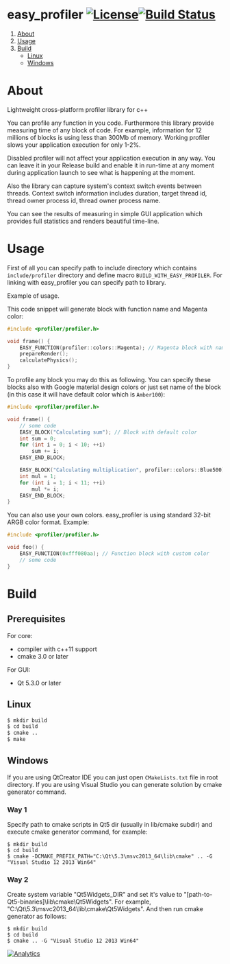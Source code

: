 # easy_profiler [![License](https://img.shields.io/badge/license-GPL3-blue.svg)](https://github.com/yse/easy_profiler/blob/develop/COPYING)[![Build Status](https://travis-ci.org/yse/easy_profiler.svg?branch=develop)](https://travis-ci.org/yse/easy_profiler)

1. [About](#about)
2. [Usage](#usage)
3. [Build](#build)
    - [Linux](#linux)
    - [Windows](#windows)

# About
Lightweight cross-platform profiler library for c++

You can profile any function in you code. Furthermore this library provide measuring time of any block of code.
For example, information for 12 millions of blocks is using less than 300Mb of memory.
Working profiler slows your application execution for only 1-2%.

Disabled profiler will not affect your application execution in any way. You can leave it in your Release build
and enable it in run-time at any moment during application launch to see what is happening at the moment.

Also the library can capture system's context switch events between threads. Context switch information includes
duration, target thread id, thread owner process id, thread owner process name.

You can see the results of measuring in simple GUI application which provides full statistics and renders beautiful time-line.

# Usage

First of all you can specify path to include directory which contains `include/profiler` directory and define macro `BUILD_WITH_EASY_PROFILER`.
For linking with easy_profiler you can specify path to library.

Example of usage.

This code snippet will generate block with function name and Magenta color:
```cpp
#include <profiler/profiler.h>

void frame() {
    EASY_FUNCTION(profiler::colors::Magenta); // Magenta block with name "frame"
    prepareRender();
    calculatePhysics();
}
```

To profile any block you may do this as following.
You can specify these blocks also with Google material design colors or just set name of the block
(in this case it will have default color which is `Amber100`):
```cpp
#include <profiler/profiler.h>

void frame() {
    // some code
    EASY_BLOCK("Calculating sum"); // Block with default color
    int sum = 0;
    for (int i = 0; i < 10; ++i)
        sum += i;
    EASY_END_BLOCK;

    EASY_BLOCK("Calculating multiplication", profiler::colors::Blue500); // Blue block
    int mul = 1;
    for (int i = 1; i < 11; ++i)
        mul *= i;
    EASY_END_BLOCK;
}
```

You can also use your own colors. easy_profiler is using standard 32-bit ARGB color format.
Example:
```cpp
#include <profiler/profiler.h>

void foo() {
    EASY_FUNCTION(0xfff080aa); // Function block with custom color
    // some code
}
```

# Build

## Prerequisites

For core:
* compiler with c++11 support
* cmake 3.0 or later

For GUI:
* Qt 5.3.0 or later

## Linux

```bash
$ mkdir build
$ cd build
$ cmake ..
$ make
```

## Windows

If you are using QtCreator IDE you can just open `CMakeLists.txt` file in root directory.
If you are using Visual Studio you can generate solution by cmake generator command.

### Way 1
Specify path to cmake scripts in Qt5 dir (usually in lib/cmake subdir) and execute cmake generator command,
for example:
```batch
$ mkdir build
$ cd build
$ cmake -DCMAKE_PREFIX_PATH="C:\Qt\5.3\msvc2013_64\lib\cmake" .. -G "Visual Studio 12 2013 Win64"
```

### Way 2
Create system variable "Qt5Widgets_DIR" and set it's value to "[path-to-Qt5-binaries]\lib\cmake\Qt5Widgets".
For example, "C:\Qt\5.3\msvc2013_64\lib\cmake\Qt5Widgets".
And then run cmake generator as follows:
```batch
$ mkdir build
$ cd build
$ cmake .. -G "Visual Studio 12 2013 Win64"
```



[![Analytics](https://ga-beacon.appspot.com/UA-82899176-1/easy_profiler/readme)](https://github.com/yse/easy_profiler)
